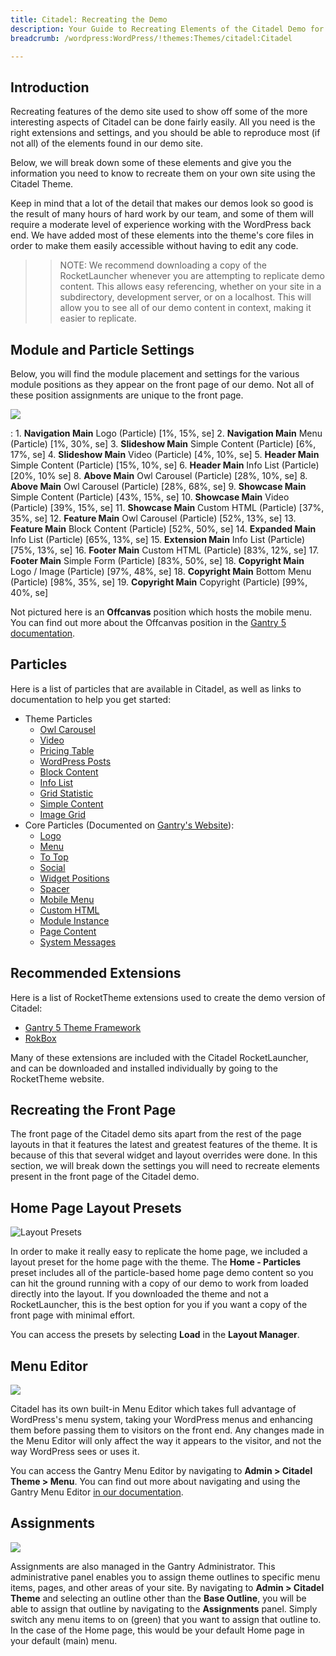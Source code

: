 ```yaml
---
title: Citadel: Recreating the Demo
description: Your Guide to Recreating Elements of the Citadel Demo for WordPress
breadcrumb: /wordpress:WordPress/!themes:Themes/citadel:Citadel

---
```


Introduction
-----

Recreating features of the demo site used to show off some of the more interesting aspects of Citadel can be done fairly easily. All you need is the right extensions and settings, and you should be able to reproduce most (if not all) of the elements found in our demo site.

Below, we will break down some of these elements and give you the information you need to know to recreate them on your own site using the Citadel Theme.

Keep in mind that a lot of the detail that makes our demos look so good is the result of many hours of hard work by our team, and some of them will require a moderate level of experience working with the WordPress back end. We have added most of these elements into the theme's core files in order to make them easily accessible without having to edit any code.

>> NOTE: We recommend downloading a copy of the RocketLauncher whenever you are attempting to replicate demo content. This allows easy referencing, whether on your site in a subdirectory, development server, or on a localhost. This will allow you to see all of our demo content in context, making it easier to replicate.

Module and Particle Settings
-----

Below, you will find the module placement and settings for the various module positions as they appear on the front page of our demo. Not all of these position assignments are unique to the front page.

![](assets/citadel2.jpeg)

:   1. **Navigation Main** Logo (Particle) [1%, 15%, se]
    2. **Navigation Main** Menu (Particle) [1%, 30%, se]
    3. **Slideshow Main** Simple Content (Particle) [6%, 17%, se]
    4. **Slideshow Main** Video (Particle) [4%, 10%, se]
    5. **Header Main** Simple Content (Particle) [15%, 10%, se]
    6. **Header Main** Info List (Particle) [20%, 10% se]
    8. **Above Main** Owl Carousel (Particle) [28%, 10%, se]
    8. **Above Main** Owl Carousel (Particle) [28%, 68%, se]
    9. **Showcase Main** Simple Content (Particle) [43%, 15%, se]
    10. **Showcase Main** Video (Particle) [39%, 15%, se]
    11. **Showcase Main** Custom HTML (Particle) [37%, 35%, se]
    12. **Feature Main** Owl Carousel (Particle) [52%, 13%, se]
    13. **Feature Main** Block Content (Particle) [52%, 50%, se]
    14. **Expanded Main** Info List (Particle) [65%, 13%, se]
    15. **Extension Main** Info List (Particle) [75%, 13%, se]
    16. **Footer Main** Custom HTML (Particle) [83%, 12%, se]
    17. **Footer Main** Simple Form (Particle) [83%, 50%, se]
    18. **Copyright Main** Logo / Image (Particle) [97%, 48%, se]
    18. **Copyright Main** Bottom Menu (Particle) [98%, 35%, se]
    19. **Copyright Main** Copyright (Particle) [99%, 40%, se]

Not pictured here is an **Offcanvas** position which hosts the mobile menu. You can find out more about the Offcanvas position in the [Gantry 5 documentation](http://docs.gantry.org/gantry5/configure/layout-manager#offcanvas-section).

Particles
-----

Here is a list of particles that are available in Citadel, as well as links to documentation to help you get started:

* Theme Particles
    * [Owl Carousel](particle_owl.md)
    * [Video](particle_video.md)
    * [Pricing Table](particle_pricing.md)
    * [WordPress Posts](particle_wordpress.md)
    * [Block Content](particle_block.md)
    * [Info List](particle_info.md)
    * [Grid Statistic](particle_grid.md)
    * [Simple Content](particle_simple.md)
    * [Image Grid](particle_image.md)
* Core Particles (Documented on [Gantry's Website](http://gantry.org)):
    * [Logo](http://docs.gantry.org/gantry5/particles/logo)
    * [Menu](http://docs.gantry.org/gantry5/particles/menu-control)
    * [To Top](http://docs.gantry.org/gantry5/particles/to-top)
    * [Social](http://docs.gantry.org/gantry5/particles/social)
    * [Widget Positions](http://docs.gantry.org/gantry5/particles/position)
    * [Spacer](http://docs.gantry.org/gantry5/particles/spacer)
    * [Mobile Menu](http://docs.gantry.org/gantry5/particles/mobile-menu)
    * [Custom HTML](http://docs.gantry.org/gantry5/particles/custom-html)
    * [Module Instance](http://docs.gantry.org/gantry5/particles/module-instance)
    * [Page Content](http://docs.gantry.org/gantry5/particles/page-content)
    * [System Messages](http://docs.gantry.org/gantry5/particles/system-messages)

Recommended Extensions
-----

Here is a list of RocketTheme extensions used to create the demo version of Citadel:

* [Gantry 5 Theme Framework](http://gantry.org/)
* [RokBox](http://www.rockettheme.com/wordpress/extensions/rokbox)

Many of these extensions are included with the Citadel RocketLauncher, and can be downloaded and installed individually by going to the RocketTheme website.

Recreating the Front Page
-----

The front page of the Citadel demo sits apart from the rest of the page layouts in that it features the latest and greatest features of the theme. It is because of this that several widget and layout overrides were done. In this section, we will break down the settings you will need to recreate elements present in the front page of the Citadel demo.

Home Page Layout Presets
-----

![Layout Presets](assets/layout_presets.jpeg)

In order to make it really easy to replicate the home page, we included a layout preset for the home page with the theme. The **Home - Particles** preset includes all of the particle-based home page demo content so you can hit the ground running with a copy of our demo to work from loaded directly into the layout. If you downloaded the theme and not a RocketLauncher, this is the best option for you if you want a copy of the front page with minimal effort.

You can access the presets by selecting **Load** in the **Layout Manager**.

Menu Editor
-----

![](assets/menu_1.jpeg)

Citadel has its own built-in Menu Editor which takes full advantage of WordPress's menu system, taking your WordPress menus and enhancing them before passing them to visitors on the front end. Any changes made in the Menu Editor will only affect the way it appears to the visitor, and not the way WordPress sees or uses it.

You can access the Gantry Menu Editor by navigating to **Admin > Citadel Theme > Menu**. You can find out more about navigating and using the Gantry Menu Editor [in our documentation](http://docs.gantry.org/gantry5/configure/menu-editor).

Assignments
-----

![](assets/assignments_1.jpeg)

Assignments are also managed in the Gantry Administrator. This administrative panel enables you to assign theme outlines to specific menu items, pages, and other areas of your site. By navigating to **Admin > Citadel Theme** and selecting an outline other than the **Base Outline**, you will be able to assign that outline by navigating to the **Assignments** panel. Simply switch any menu items to on (green) that you want to assign that outline to. In the case of the Home page, this would be your default Home page in your default (main) menu.
